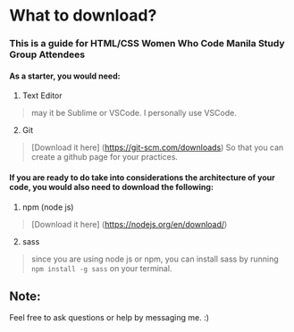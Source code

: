 # What to download?
### This is a guide for HTML/CSS Women Who Code Manila Study Group Attendees

#### As a starter, you would need:

1. Text Editor
  > may it be Sublime or VSCode. I personally use VSCode.

2. Git
  > [Download it here] (https://git-scm.com/downloads)
  > So that you can create a github page for your practices.
  
#### If you are ready to do take into considerations the architecture of your code, you would also need to download the following:

1. npm (node js)
  > [Download it here] (https://nodejs.org/en/download/)
  
2. sass
  > since you are using node js or npm, you can install sass by running `npm install -g sass` on your terminal.
  


## Note:
Feel free to ask questions or help by messaging me. :)
